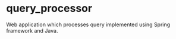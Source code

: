 # query_processor
Web application which processes query implemented using Spring framework and Java. 

